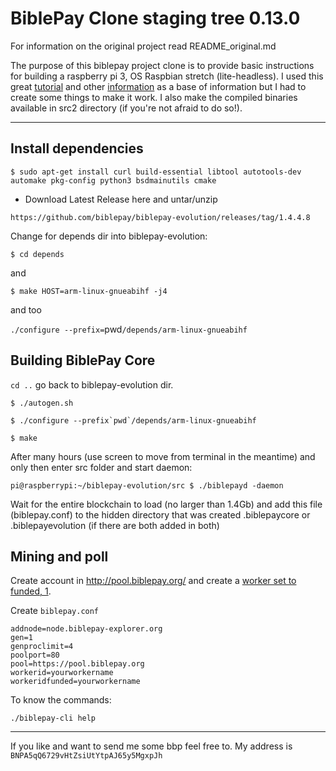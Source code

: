 BiblePay Clone staging tree 0.13.0
===============================


For information on the original project read README_original.md

The purpose of this biblepay project clone is to provide basic instructions for building a raspberry pi 3, OS Raspbian stretch (lite-headless). 
I used this great [tutorial](https://www.reddit.com/r/BiblePay/comments/7qnbp4/bbp_miner_on_pi/) and other [information](https://bitcointalk.org/index.php?topic=2388064) as a base of information but I had to create some things to make it work.
I also make the compiled binaries available in src2 directory (if you're not afraid to do so!).

***

## Install dependencies

`$ sudo apt-get install curl build-essential libtool autotools-dev automake pkg-config python3 bsdmainutils cmake`

 * Download Latest Release here and untar/unzip

 `https://github.com/biblepay/biblepay-evolution/releases/tag/1.4.4.8`

 Change for depends dir into biblepay-evolution:

 `$ cd depends`

 and

 `$ make HOST=arm-linux-gnueabihf -j4`

  and too

 `./configure --prefix=`pwd`/depends/arm-linux-gnueabihf`

## Building BiblePay Core

`cd ..` go back to biblepay-evolution dir.

`$ ./autogen.sh`

``$ ./configure --prefix`pwd`/depends/arm-linux-gnueabihf``

`$ make`

After many hours (use screen to move from terminal in the meantime) and only then enter src folder and start daemon:

`pi@raspberrypi:~/biblepay-evolution/src $ ./biblepayd -daemon`

Wait for the entire blockchain to load (no larger than 1.4Gb) and add this file (biblepay.conf) to the hidden directory that was created .biblepaycore or .biblepayevolution (if there are both added in both)

## Mining and poll

Create account in http://pool.biblepay.org/ and create a [worker set to funded, 1](https://whitewalr.us/2019/pobh-funded-mining.html).

Create `biblepay.conf` 

```
addnode=node.biblepay-explorer.org
gen=1
genproclimit=4
poolport=80
pool=https://pool.biblepay.org
workerid=yourworkername
workeridfunded=yourworkername
```
To know the commands:

`./biblepay-cli help`

***
If you like and want to send me some bbp feel free to. 
My address is `BNPA5qQ6729vHtZsiUtYtpAJ65y5MgxpJh`
